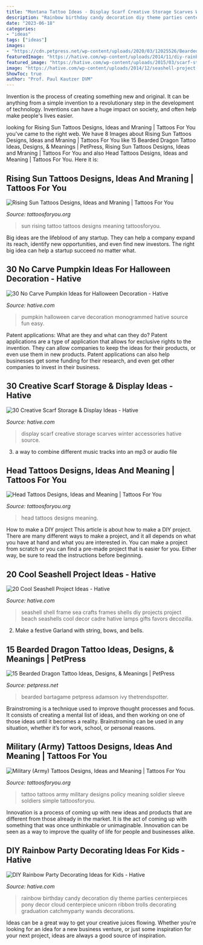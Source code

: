 ```yaml
---
title: "Montana Tattoo Ideas - Display Scarf Creative Storage Scarves Winter Accessories Hative Source"
description: "Rainbow birthday candy decoration diy theme parties centerpieces pony decor cloud centerpiece unicorn ribbon trolls decorating graduation catchmyparty wands decorations"
date: "2023-06-18"
categories:
- "ideas"
tags: ["ideas"]
images:
- "https://cdn.petpress.net/wp-content/uploads/2020/03/12025526/Bearded-Dragon-Tattoo-idea-1.jpg"
featuredImage: "https://hative.com/wp-content/uploads/2014/11/diy-rainbow-party-decorating-ideas/4-candy-decoration.jpg"
featured_image: "https://hative.com/wp-content/uploads/2015/03/scarf-storage-ideas/5-creative-scarf-storage-and-display-ideas.jpg"
image: "https://hative.com/wp-content/uploads/2014/12/seashell-project-ideas/11-sea-shell-photo-frame.jpg"
ShowToc: true
author: "Prof. Paul Kautzer DVM"
---
```



Invention is the process of creating something new and original. It can be anything from a simple invention to a revolutionary step in the development of technology. Inventions can have a huge impact on society, and often help make people's lives easier.

	

		
looking for Rising Sun Tattoos Designs, Ideas and Mraning | Tattoos For You you've came to the right web. We have 8 Images about Rising Sun Tattoos Designs, Ideas and Mraning | Tattoos For You like 15 Bearded Dragon Tattoo Ideas, Designs, &amp; Meanings | PetPress, Rising Sun Tattoos Designs, Ideas and Mraning | Tattoos For You and also Head Tattoos Designs, Ideas and Meaning | Tattoos For You. Here it is:
		
    
## Rising Sun Tattoos Designs, Ideas And Mraning | Tattoos For You

<img loading=lazy src="https://www.tattoosforyou.org/wp-content/uploads/2016/03/Rising-Sun-Tattoo-Images.jpg" onerror="this.onerror=null;this.src='https://tse2.mm.bing.net/th?id=OIP.bYaVkymKye83oVvQLFRJkAHaNr&amp;pid=15.1';" alt="Rising Sun Tattoos Designs, Ideas and Mraning | Tattoos For You">

_Source: tattoosforyou.org_

>sun rising tattoo tattoos designs meaning tattoosforyou. 

	

Big ideas are the lifeblood of any startup. They can help a company expand its reach, identify new opportunities, and even find new investors. The right big idea can help a startup succeed no matter what.

    
## 30 No Carve Pumpkin Ideas For Halloween Decoration - Hative

<img loading=lazy src="https://hative.com/wp-content/uploads/2014/10/no-carve-pumpkin-ideas/3-monogrammed-pumpkin.jpg" onerror="this.onerror=null;this.src='https://tse4.mm.bing.net/th?id=OIP.RLIi6r2IJL7LTAVcIEY5kwHaJ4&amp;pid=15.1';" alt="30 No Carve Pumpkin Ideas for Halloween Decoration - Hative">

_Source: hative.com_

>pumpkin halloween carve decoration monogrammed hative source fun easy. 

	

Patent applications: What are they and what can they do?
Patent applications are a type of application that allows for exclusive rights to the invention. They can allow companies to keep the ideas for their products, or even use them in new products. Patent applications can also help businesses get some funding for their research, and even get other companies to invest in their business.

    
## 30 Creative Scarf Storage &amp; Display Ideas - Hative

<img loading=lazy src="https://hative.com/wp-content/uploads/2015/03/scarf-storage-ideas/5-creative-scarf-storage-and-display-ideas.jpg" onerror="this.onerror=null;this.src='https://tse3.mm.bing.net/th?id=OIP.C7vsjFHEckY2RiPxWHCaIwHaOn&amp;pid=15.1';" alt="30 Creative Scarf Storage &amp; Display Ideas - Hative">

_Source: hative.com_

>display scarf creative storage scarves winter accessories hative source. 

	

3. a way to combine different music tracks into an mp3 or audio file

    
## Head Tattoos Designs, Ideas And Meaning | Tattoos For You

<img loading=lazy src="https://www.tattoosforyou.org/wp-content/uploads/2016/05/Head-Tattoos.jpg" onerror="this.onerror=null;this.src='https://tse4.mm.bing.net/th?id=OIP.1-fnfHRID0z5mrx7jW4JYwHaLH&amp;pid=15.1';" alt="Head Tattoos Designs, Ideas and Meaning | Tattoos For You">

_Source: tattoosforyou.org_

>head tattoos designs meaning. 

	

How to make a DIY project
This article is about how to make a DIY project. There are many different ways to make a project, and it all depends on what you have at hand and what you are interested in. You can make a project from scratch or you can find a pre-made project that is easier for you. Either way, be sure to read the instructions before beginning.

    
## 20 Cool Seashell Project Ideas - Hative

<img loading=lazy src="https://hative.com/wp-content/uploads/2014/12/seashell-project-ideas/11-sea-shell-photo-frame.jpg" onerror="this.onerror=null;this.src='https://tse4.mm.bing.net/th?id=OIP.zg4oFNNHPHchdF10OVI2mQHaJ4&amp;pid=15.1';" alt="20 Cool Seashell Project Ideas - Hative">

_Source: hative.com_

>seashell shell frame sea crafts frames shells diy projects project beach seashells cool decor cadre hative lamps gifts favors decozilla. 

	

2. Make a festive Garland with string, bows, and bells.

    
## 15 Bearded Dragon Tattoo Ideas, Designs, &amp; Meanings | PetPress

<img loading=lazy src="https://cdn.petpress.net/wp-content/uploads/2020/03/12025526/Bearded-Dragon-Tattoo-idea-1.jpg" onerror="this.onerror=null;this.src='https://tse4.mm.bing.net/th?id=OIP.GmqMOG7f-j4zy2DIHZAAeAAAAA&amp;pid=15.1';" alt="15 Bearded Dragon Tattoo Ideas, Designs, &amp; Meanings | PetPress">

_Source: petpress.net_

>bearded bartagame petpress adamson ivy thetrendspotter. 

	

Brainstroming is a technique used to improve thought processes and focus. It consists of creating a mental list of ideas, and then working on one of those ideas until it becomes a reality. Brainstroming can be used in any situation, whether it’s for work, school, or personal reasons.

    
## Military (Army) Tattoos Designs, Ideas And Meaning | Tattoos For You

<img loading=lazy src="http://www.tattoosforyou.org/wp-content/uploads/2013/10/US-Army-Tattoo-Designs-769x1024.jpg" onerror="this.onerror=null;this.src='https://tse4.mm.bing.net/th?id=OIP.knRZP6WWleOpMJ7XZMFIagHaJ3&amp;pid=15.1';" alt="Military (Army) Tattoos Designs, Ideas and Meaning | Tattoos For You">

_Source: tattoosforyou.org_

>tattoo tattoos army military designs policy meaning soldier sleeve soldiers simple tattoosforyou. 

	

Innovation is a process of coming up with new ideas and products that are different from those already in the market. It is the act of coming up with something that was once unthinkable or unimaginable. Innovation can be seen as a way to improve the quality of life for people and businesses alike.

    
## DIY Rainbow Party Decorating Ideas For Kids - Hative

<img loading=lazy src="https://hative.com/wp-content/uploads/2014/11/diy-rainbow-party-decorating-ideas/4-candy-decoration.jpg" onerror="this.onerror=null;this.src='https://tse2.mm.bing.net/th?id=OIP.GfTxgQhCKywEmuWykiSTCAHaLG&amp;pid=15.1';" alt="DIY Rainbow Party Decorating Ideas for Kids - Hative">

_Source: hative.com_

>rainbow birthday candy decoration diy theme parties centerpieces pony decor cloud centerpiece unicorn ribbon trolls decorating graduation catchmyparty wands decorations. 

	

Ideas can be a great way to get your creative juices flowing. Whether you’re looking for an idea for a new business venture, or just some inspiration for your next project, ideas are always a good source of inspiration.

